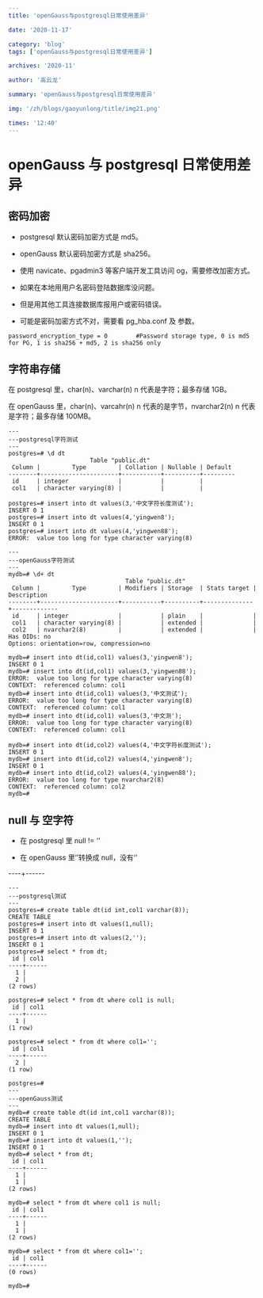 ```yaml
---
title: 'openGauss与postgresql日常使用差异'

date: '2020-11-17'

category: 'blog'
tags: ['openGauss与postgresql日常使用差异']

archives: '2020-11'

author: '高云龙'

summary: 'openGauss与postgresql日常使用差异'

img: '/zh/blogs/gaoyunlong/title/img21.png'

times: '12:40'
---
```


# openGauss 与 postgresql 日常使用差异<a name="ZH-CN_TOPIC_0291959506"></a>

## 密码加密<a name="section6186205418215"></a>

- postgresql 默认密码加密方式是 md5。

- openGauss 默认密码加密方式是 sha256。
- 使用 navicate、pgadmin3 等客户端开发工具访问 og，需要修改加密方式。
- 如果在本地用用户名密码登陆数据库没问题。
- 但是用其他工具连接数据库报用户或密码错误。
- 可能是密码加密方式不对，需要看 pg_hba.conf 及 参数。

```
password_encryption_type = 0		#Password storage type, 0 is md5 for PG, 1 is sha256 + md5, 2 is sha256 only
```

## 字符串存储<a name="section1177545618615"></a>

在 postgresql 里，char\(n\)、varchar\(n\) n 代表是字符；最多存储 1GB。

在 openGauss 里，char\(n\)、varcahr\(n\) n 代表的是字节，nvarchar2\(n\) n 代表是字符；最多存储 100MB。

```
---
---postgresql字符测试
---
postgres=# \d dt
                       Table "public.dt"
 Column |         Type         | Collation | Nullable | Default
--------+----------------------+-----------+----------+---------
 id     | integer              |           |          |
 col1   | character varying(8) |           |          |

postgres=# insert into dt values(3,'中文字符长度测试');
INSERT 0 1
postgres=# insert into dt values(4,'yingwen8');
INSERT 0 1
postgres=# insert into dt values(4,'yingwen88');
ERROR:  value too long for type character varying(8)

---
---openGauss字符测试
---
mydb=# \d+ dt
                                 Table "public.dt"
 Column |         Type         | Modifiers | Storage  | Stats target | Description
--------+----------------------+-----------+----------+--------------+-------------
 id     | integer              |           | plain    |              |
 col1   | character varying(8) |           | extended |              |
 col2   | nvarchar2(8)         |           | extended |              |
Has OIDs: no
Options: orientation=row, compression=no

mydb=# insert into dt(id,col1) values(3,'yingwen8');
INSERT 0 1
mydb=# insert into dt(id,col1) values(3,'yingwen88');
ERROR:  value too long for type character varying(8)
CONTEXT:  referenced column: col1
mydb=# insert into dt(id,col1) values(3,'中文测试');
ERROR:  value too long for type character varying(8)
CONTEXT:  referenced column: col1
mydb=# insert into dt(id,col1) values(3,'中文测');
ERROR:  value too long for type character varying(8)
CONTEXT:  referenced column: col1

mydb=# insert into dt(id,col2) values(4,'中文字符长度测试');
INSERT 0 1
mydb=# insert into dt(id,col2) values(4,'yingwen8');
INSERT 0 1
mydb=# insert into dt(id,col2) values(4,'yingwen88');
ERROR:  value too long for type nvarchar2(8)
CONTEXT:  referenced column: col2
mydb=#
```

## null 与 空字符<a name="section81541742111210"></a>

- 在 postgresql 里 null != ‘’

- 在 openGauss 里‘’转换成 null，没有‘’

----+------

```
---
---postgresql测试
---
postgres=# create table dt(id int,col1 varchar(8));
CREATE TABLE
postgres=# insert into dt values(1,null);
INSERT 0 1
postgres=# insert into dt values(2,'');
INSERT 0 1
postgres=# select * from dt;
 id | col1
----+------
  1 |
  2 |
(2 rows)

postgres=# select * from dt where col1 is null;
 id | col1
----+------
  1 |
(1 row)

postgres=# select * from dt where col1='';
 id | col1
----+------
  2 |
(1 row)

postgres=#
---
---openGauss测试
---
mydb=# create table dt(id int,col1 varchar(8));
CREATE TABLE
mydb=# insert into dt values(1,null);
INSERT 0 1
mydb=# insert into dt values(1,'');
INSERT 0 1
mydb=# select * from dt;
 id | col1
----+------
  1 |
  1 |
(2 rows)

mydb=# select * from dt where col1 is null;
 id | col1
----+------
  1 |
  1 |
(2 rows)

mydb=# select * from dt where col1='';
 id | col1
----+------
(0 rows)

mydb=#
```
